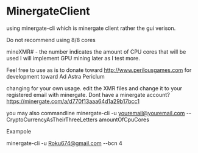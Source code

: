 # MinergateClient

using minergate-cli which is minergate client rather the gui verison.

Do not recommend using 8/8 cores

mineXMR# - the number indicates the amount of CPU cores that will be used I will implement GPU mining later as I test more.

Feel free to use as is to donate toward http://www.perilousgames.com for development toward Ad Astra Periclum

changing for your own usage. edit the XMR files and change it to your registered email with minergate. 
Dont have a minergate account? https://minergate.com/a/d770f13aaa64d1a29b17bcc1

you may also commandline minergate-cli -u youremail@youremail.com --CryptoCurrencyAsTheirThreeLetters amountOfCpuCores

Exampole

minergate-cli -u Roku674@gmail.com --bcn 4
